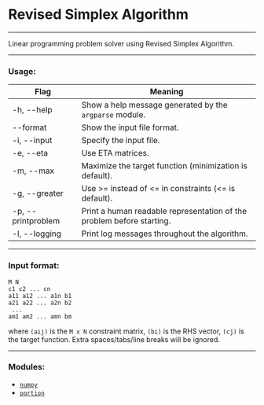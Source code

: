 # Revised Simplex Algorithm
__________________________________________
Linear programming problem solver using Revised Simplex Algorithm.
__________________________________________
### Usage:

| Flag      | Meaning |
| ----------- | ----------- |
| -h, --help      | Show a help message generated by the `argparse` module.       |
| --format      | Show the input file format.       |
| -i, --input   | Specify the input file.        |
| -e, --eta   | Use ETA matrices.        |
| -m, --max   | Maximize the target function (minimization is default).        |
| -g, --greater   | Use >= instead of <= in constraints (<= is default).        |
| -p, --printproblem   | Print a human readable representation of the problem before starting.|
| -l, --logging   | Print log messages throughout the algorithm.   |

__________________________________________

### Input format:
```
M N
c1 c2 ... cn
a11 a12 ... a1n b1
a21 a22 ... a2n b2
 ... 
am1 am2 ... amn bm
```
where `(aij)` is the `M x N` constraint matrix, `(bi)` is the RHS vector, `(cj)` is the target function. Extra spaces/tabs/line breaks will be ignored.

__________________________________________
### Modules:

- [`numpy`](https://numpy.org/)
- [`portion`](https://pypi.org/project/portion/)




